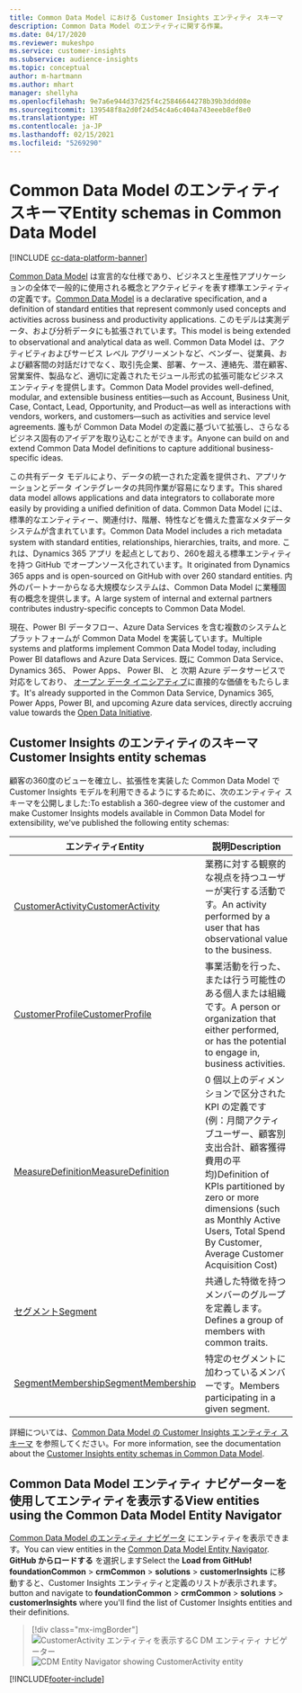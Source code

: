 ```yaml
---
title: Common Data Model における Customer Insights エンティティ スキーマ
description: Common Data Model のエンティティに関する作業。
ms.date: 04/17/2020
ms.reviewer: mukeshpo
ms.service: customer-insights
ms.subservice: audience-insights
ms.topic: conceptual
author: m-hartmann
ms.author: mhart
manager: shellyha
ms.openlocfilehash: 9e7a6e944d37d25f4c25846644278b39b3ddd08e
ms.sourcegitcommit: 139548f8a2d0f24d54c4a6c404a743eeeb8ef8e0
ms.translationtype: HT
ms.contentlocale: ja-JP
ms.lasthandoff: 02/15/2021
ms.locfileid: "5269290"
---
```

# <a name="entity-schemas-in-common-data-model"></a><span data-ttu-id="eea26-103">Common Data Model のエンティティ スキーマ</span><span class="sxs-lookup"><span data-stu-id="eea26-103">Entity schemas in Common Data Model</span></span>

[!INCLUDE [cc-data-platform-banner](../includes/cc-data-platform-banner.md)]

<span data-ttu-id="eea26-104">[Common Data Model](https://docs.microsoft.com/common-data-model/) は宣言的な仕様であり、ビジネスと生産性アプリケーションの全体で一般的に使用される概念とアクティビティを表す標準エンティティの定義です。</span><span class="sxs-lookup"><span data-stu-id="eea26-104">[Common Data Model](https://docs.microsoft.com/common-data-model/) is a declarative specification, and a definition of standard entities that represent commonly used concepts and activities across business and productivity applications.</span></span> <span data-ttu-id="eea26-105">このモデルは実測データ、および分析データにも拡張されています。</span><span class="sxs-lookup"><span data-stu-id="eea26-105">This model is being extended to observational and analytical data as well.</span></span> <span data-ttu-id="eea26-106">Common Data Model は、アクティビティおよびサービス レベル アグリーメントなど、ベンダー、従業員、および顧客間の対話だけでなく、取引先企業、部署、ケース、連絡先、潜在顧客、営業案件、製品など、適切に定義されたモジュール形式の拡張可能なビジネス エンティティを提供します。</span><span class="sxs-lookup"><span data-stu-id="eea26-106">Common Data Model provides well-defined, modular, and extensible business entities—such as Account, Business Unit, Case, Contact, Lead, Opportunity, and Product—as well as interactions with vendors, workers, and customers—such as activities and service level agreements.</span></span> <span data-ttu-id="eea26-107">誰もが Common Data Model の定義に基づいて拡張し、さらなるビジネス固有のアイデアを取り込むことができます。</span><span class="sxs-lookup"><span data-stu-id="eea26-107">Anyone can build on and extend Common Data Model definitions to capture additional business-specific ideas.</span></span>

<span data-ttu-id="eea26-108">この共有データ モデルにより、データの統一された定義を提供され、アプリケーションとデータ インテグレータの共同作業が容易になります。</span><span class="sxs-lookup"><span data-stu-id="eea26-108">This shared data model allows applications and data integrators to collaborate more easily by providing a unified definition of data.</span></span> <span data-ttu-id="eea26-109">Common Data Model には、標準的なエンティティー、関連付け、階層、特性などを備えた豊富なメタデータ システムが含まれています。</span><span class="sxs-lookup"><span data-stu-id="eea26-109">Common Data Model includes a rich metadata system with standard entities, relationships, hierarchies, traits, and more.</span></span> <span data-ttu-id="eea26-110">これは、Dynamics 365 アプリ を起点としており、260を超える標準エンティティを持つ GitHub でオープンソース化されています。</span><span class="sxs-lookup"><span data-stu-id="eea26-110">It originated from Dynamics 365 apps and is open-sourced on GitHub with over 260 standard entities.</span></span> <span data-ttu-id="eea26-111">内外のパートナーからなる大規模なシステムは、Common Data Model に業種固有の概念を提供します。</span><span class="sxs-lookup"><span data-stu-id="eea26-111">A large system of internal and external partners contributes industry-specific concepts to Common Data Model.</span></span>

<span data-ttu-id="eea26-112">現在、Power BI データフロー、Azure Data Services を含む複数のシステムとプラットフォームが Common Data Model を実装しています。</span><span class="sxs-lookup"><span data-stu-id="eea26-112">Multiple systems and platforms implement Common Data Model today, including Power BI dataflows and Azure Data Services.</span></span> <span data-ttu-id="eea26-113">既に Common Data Service、 Dynamics 365、 Power Apps、 Power BI、 と 次期 Azure データサービスで対応をしており、 [オープン データ イニシアティブ](https://www.microsoft.com/open-data-initiative)に直接的な価値をもたらします。</span><span class="sxs-lookup"><span data-stu-id="eea26-113">It's already supported in the Common Data Service, Dynamics 365, Power Apps, Power BI, and upcoming Azure data services, directly accruing value towards the [Open Data Initiative](https://www.microsoft.com/open-data-initiative).</span></span>

## <a name="customer-insights-entity-schemas"></a><span data-ttu-id="eea26-114">Customer Insights のエンティティのスキーマ</span><span class="sxs-lookup"><span data-stu-id="eea26-114">Customer Insights entity schemas</span></span>

<span data-ttu-id="eea26-115">顧客の360度のビューを確立し、拡張性を実装した Common Data Model で Customer Insights モデルを利用できるようにするために、次のエンティティ スキーマを公開しました:</span><span class="sxs-lookup"><span data-stu-id="eea26-115">To establish a 360-degree view of the customer and make Customer Insights models available in Common Data Model for extensibility, we've published the following entity schemas:</span></span>

| <span data-ttu-id="eea26-116">エンティティ</span><span class="sxs-lookup"><span data-stu-id="eea26-116">Entity</span></span> | <span data-ttu-id="eea26-117">説明</span><span class="sxs-lookup"><span data-stu-id="eea26-117">Description</span></span> |
|---------|---------|
|[<span data-ttu-id="eea26-118">CustomerActivity</span><span class="sxs-lookup"><span data-stu-id="eea26-118">CustomerActivity</span></span>](https://docs.microsoft.com/common-data-model/schema/core/applicationcommon/foundationcommon/crmcommon/solutions/customerinsights/customeractivity) | <span data-ttu-id="eea26-119">業務に対する観察的な視点を持つユーザーが実行する活動です。</span><span class="sxs-lookup"><span data-stu-id="eea26-119">An activity performed by a user that has observational value to the business.</span></span> |
|[<span data-ttu-id="eea26-120">CustomerProfile</span><span class="sxs-lookup"><span data-stu-id="eea26-120">CustomerProfile</span></span>](https://docs.microsoft.com/common-data-model/schema/core/applicationcommon/foundationcommon/crmcommon/solutions/customerinsights/customerprofile) | <span data-ttu-id="eea26-121">事業活動を行った、または行う可能性のある個人または組織です。</span><span class="sxs-lookup"><span data-stu-id="eea26-121">A person or organization that either performed, or has the potential to engage in, business activities.</span></span> |
|[<span data-ttu-id="eea26-122">MeasureDefinition</span><span class="sxs-lookup"><span data-stu-id="eea26-122">MeasureDefinition</span></span>](https://docs.microsoft.com/common-data-model/schema/core/applicationcommon/foundationcommon/crmcommon/solutions/customerinsights/measuredefinition) | <span data-ttu-id="eea26-123">0 個以上のディメンションで区分された KPI の定義です (例：月間アクティブユーザー、顧客別支出合計、顧客獲得費用の平均)</span><span class="sxs-lookup"><span data-stu-id="eea26-123">Definition of KPIs partitioned by zero or more dimensions (such as Monthly Active Users, Total Spend By Customer, Average Customer Acquisition Cost)</span></span> |
|[<span data-ttu-id="eea26-124">セグメント</span><span class="sxs-lookup"><span data-stu-id="eea26-124">Segment</span></span>](https://docs.microsoft.com/common-data-model/schema/core/applicationcommon/foundationcommon/crmcommon/solutions/customerinsights/segment) | <span data-ttu-id="eea26-125">共通した特徴を持つメンバーのグループを定義します。</span><span class="sxs-lookup"><span data-stu-id="eea26-125">Defines a group of members with common traits.</span></span> |
|[<span data-ttu-id="eea26-126">SegmentMembership</span><span class="sxs-lookup"><span data-stu-id="eea26-126">SegmentMembership</span></span>](https://docs.microsoft.com/common-data-model/schema/core/applicationcommon/foundationcommon/crmcommon/solutions/customerinsights/segmentmembership) | <span data-ttu-id="eea26-127">特定のセグメントに加わっているメンバーです。</span><span class="sxs-lookup"><span data-stu-id="eea26-127">Members participating in a given segment.</span></span> |

<span data-ttu-id="eea26-128">詳細については、[Common Data Model の Customer Insights エンティティ スキーマ](https://docs.microsoft.com/common-data-model/schema/core/applicationcommon/foundationcommon/crmcommon/solutions/customerinsights/overview) を参照してください。</span><span class="sxs-lookup"><span data-stu-id="eea26-128">For more information, see the documentation about the [Customer Insights entity schemas in Common Data Model](https://docs.microsoft.com/common-data-model/schema/core/applicationcommon/foundationcommon/crmcommon/solutions/customerinsights/overview).</span></span>

## <a name="view-entities-using-the-common-data-model-entity-navigator"></a><span data-ttu-id="eea26-129">Common Data Model エンティティ ナビゲーターを使用してエンティティを表示する</span><span class="sxs-lookup"><span data-stu-id="eea26-129">View entities using the Common Data Model Entity Navigator</span></span>

<span data-ttu-id="eea26-130">[Common Data Model のエンティティ ナビゲータ](https://microsoft.github.io/CDM/) にエンティティを表示できます。</span><span class="sxs-lookup"><span data-stu-id="eea26-130">You can view entities in the [Common Data Model Entity Navigator](https://microsoft.github.io/CDM/).</span></span> <span data-ttu-id="eea26-131">**GitHub からロードする** を選択します</span><span class="sxs-lookup"><span data-stu-id="eea26-131">Select the **Load from GitHub!**</span></span> <span data-ttu-id="eea26-132">**foundationCommon** > **crmCommon** > **solutions** > **customerInsights** に移動すると、Customer Insights エンティティと定義のリストが表示されます。</span><span class="sxs-lookup"><span data-stu-id="eea26-132">button and navigate to **foundationCommon** > **crmCommon** > **solutions** > **customerInsights** where you'll find the list of Customer Insights entities and their definitions.</span></span>
> [!div class="mx-imgBorder"]
> <span data-ttu-id="eea26-133">![CustomerActivity エンティティを表示するC DM エンティティ ナビゲーター](media/CDM-entity-navigator.png "CustomerActivity エンティティを表示するC DM エンティティ ナビゲーター")</span><span class="sxs-lookup"><span data-stu-id="eea26-133">![CDM Entity Navigator showing CustomerActivity entity](media/CDM-entity-navigator.png "CDM Entity Navigator showing CustomerActivity entity")</span></span>


[!INCLUDE[footer-include](../includes/footer-banner.md)]